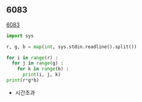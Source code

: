 ## 6083

[6083](https://codeup.kr/problem.php?id=6083)

```python
import sys

r, g, b = map(int, sys.stdin.readline().split())

for i in range(r) :
  for j in range(g) :
    for k in range(b) :
      print(i, j, k)
print(r*g*b)
```

- 시간초과

